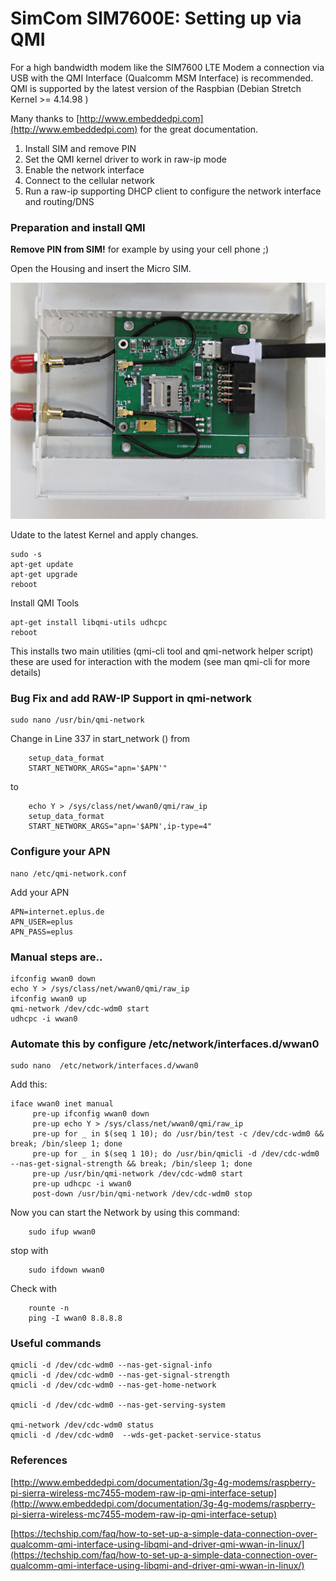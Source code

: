 SimCom SIM7600E: Setting up via QMI
======
For a high bandwidth modem like the SIM7600 LTE Modem a connection via USB with the QMI Interface (Qualcomm MSM Interface) is recommended. QMI is supported by the latest version of the Raspbian (Debian Stretch Kernel >= 4.14.98 )

Many thanks to [http://www.embeddedpi.com](http://www.embeddedpi.com) for the great documentation.

1. Install SIM and remove PIN
1. Set the QMI kernel driver to work in raw-ip mode
1. Enable the network interface
1. Connect to the cellular network
1. Run a raw-ip supporting DHCP client to configure the network interface and routing/DNS

### Preparation and install QMI

**Remove PIN from SIM!** for example by using your cell phone ;) 

Open the Housing and insert the Micro SIM.

![Andino Lora - Insert SIM Card](andino-io-sim7600e-inside.png)


Udate to the latest Kernel and apply changes.
 
	sudo -s
	apt-get update
	apt-get upgrade
	reboot

Install QMI Tools

	apt-get install libqmi-utils udhcpc
	reboot

This installs two main utilities (qmi-cli tool and qmi-network helper script) these are used for interaction with the modem (see man qmi-cli for more details)

### Bug Fix and add RAW-IP Support in qmi-network

	sudo nano /usr/bin/qmi-network

Change in Line 337 in start_network ()
from 

	    setup_data_format
		START_NETWORK_ARGS="apn='$APN'"
to

	    echo Y > /sys/class/net/wwan0/qmi/raw_ip
	    setup_data_format
	    START_NETWORK_ARGS="apn='$APN',ip-type=4"

### Configure your APN

 	nano /etc/qmi-network.conf

Add your APN

	APN=internet.eplus.de
	APN_USER=eplus
	APN_PASS=eplus


### Manual steps are..

	ifconfig wwan0 down
	echo Y > /sys/class/net/wwan0/qmi/raw_ip
	ifconfig wwan0 up
	qmi-network /dev/cdc-wdm0 start
	udhcpc -i wwan0

### Automate this by configure /etc/network/interfaces.d/wwan0 

	sudo nano  /etc/network/interfaces.d/wwan0 

Add this:

	iface wwan0 inet manual
	     pre-up ifconfig wwan0 down
	     pre-up echo Y > /sys/class/net/wwan0/qmi/raw_ip
	     pre-up for _ in $(seq 1 10); do /usr/bin/test -c /dev/cdc-wdm0 && break; /bin/sleep 1; done
	     pre-up for _ in $(seq 1 10); do /usr/bin/qmicli -d /dev/cdc-wdm0 --nas-get-signal-strength && break; /bin/sleep 1; done
	     pre-up /usr/bin/qmi-network /dev/cdc-wdm0 start
	     pre-up udhcpc -i wwan0
	     post-down /usr/bin/qmi-network /dev/cdc-wdm0 stop

Now you can start the Network by using this command:


		sudo ifup wwan0

stop with

		sudo ifdown wwan0

Check with 

		rounte -n		
		ping -I wwan0 8.8.8.8 

### Useful commands

	qmicli -d /dev/cdc-wdm0 --nas-get-signal-info
	qmicli -d /dev/cdc-wdm0 --nas-get-signal-strength
	qmicli -d /dev/cdc-wdm0 --nas-get-home-network
	
	qmicli -d /dev/cdc-wdm0 --nas-get-serving-system
	
	qmi-network /dev/cdc-wdm0 status
	qmicli -d /dev/cdc-wdm0  --wds-get-packet-service-status

### References 

[http://www.embeddedpi.com/documentation/3g-4g-modems/raspberry-pi-sierra-wireless-mc7455-modem-raw-ip-qmi-interface-setup](http://www.embeddedpi.com/documentation/3g-4g-modems/raspberry-pi-sierra-wireless-mc7455-modem-raw-ip-qmi-interface-setup)

[https://techship.com/faq/how-to-set-up-a-simple-data-connection-over-qualcomm-qmi-interface-using-libqmi-and-driver-qmi-wwan-in-linux/](https://techship.com/faq/how-to-set-up-a-simple-data-connection-over-qualcomm-qmi-interface-using-libqmi-and-driver-qmi-wwan-in-linux/)



